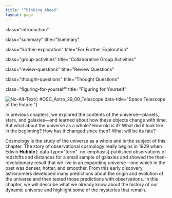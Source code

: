 ```yaml
---
title: "Thinking Ahead"
layout: page
---
```



<cnx-pi data-type="cnx.flag.introduction"> class="introduction" </cnx-pi>

<cnx-pi data-type="cnx.eoc">class="summary" title="Summary"</cnx-pi>

<cnx-pi data-type="cnx.eoc">class="further-exploration" title="For Further Exploration"</cnx-pi>

<cnx-pi data-type="cnx.eoc">class="group-activities" title="Collaborative Group Activities"</cnx-pi>

<cnx-pi data-type="cnx.eoc">class="review-questions" title="Review Questions"</cnx-pi>

<cnx-pi data-type="cnx.eoc">class="thought-questions" title="Thought Questions"</cnx-pi>

<cnx-pi data-type="cnx.eoc">class="figuring-for-yourself" title="Figuring for Yourself"</cnx-pi>

 ![No-Alt-Text](../resources/OSC_Astro_29_00_Telescope.jpg "This drawing shows the James Webb Space Telescope, which is currently planned for launch in 2018. The silver sunshade shadows the primary mirror and science instruments. The primary mirror is 6.5 meters (21 feet) in diameter. Before and during launch, the mirror will be folded up. After the telescope is placed in its orbit, ground controllers will command it to unfold the mirror petals. To see distant galaxies whose light has been shifted to long wavelengths, the telescope will carry several instruments for taking infrared images and spectra. (credit: modification of work by NASA)"){: #OSC_Astro_29_00_Telescope data-title="Space Telescope of the Future."}

In previous chapters, we explored the contents of the universe—planets, stars, and galaxies—and learned about how these objects change with time. But what about the universe as a whole? How old is it? What did it look like in the beginning? How has it changed since then? What will be its fate?

Cosmology is the study of the universe as a whole and is the subject of this chapter. The story of observational cosmology really begins in 1929 when Edwin **Hubble**{: data-type="term" .no-emphasis} published observations of redshifts and distances for a small sample of galaxies and showed the then-revolutionary result that we live in an expanding universe—one which in the past was denser, hotter, and smoother. From this early discovery, astronomers developed many predictions about the origin and evolution of the universe and then tested those predictions with observations. In this chapter, we will describe what we already know about the history of our dynamic universe and highlight some of the mysteries that remain.

